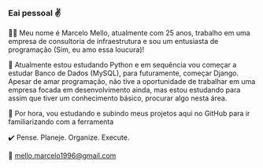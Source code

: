 ### Eai pessoal ✌️

👨‍💻 Meu nome é Marcelo Mello, atualmente com 25 anos, trabalho em uma empresa de consultoria de infraestrutura e 
sou um entusiasta de programação (Sim, eu amo essa loucura)! 

🤖 Atualmente estou estudando Python e em sequência vou começar a estudar Banco de Dados (MySQL), para futuramente, começar Django. 
Apesar de amar programação, não tive a oportunidade de trabalhar em uma empresa focada em desenvolvimento ainda, mas estou 
estudando para assim que tiver um conhecimento básico, procurar algo nesta área. 

👣 Por hora, vou estudando e subindo meus projetos aqui no GitHub para ir familiarizando com a ferramenta

✔️ Pense. Planeje. Organize. Execute.

📧 mello.marcelo1996@gmail.com
